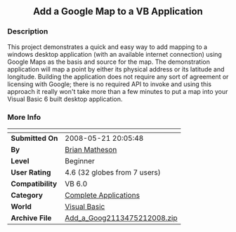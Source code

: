 ﻿<div align="center">

## Add a Google Map to a VB Application


</div>

### Description

This project demonstrates a quick and easy way to add mapping to a windows desktop application (with an available internet connection) using Google Maps as the basis and source for the map. The demonstration application will map a point by either its physical address or its latitude and longitude. Building the application does not require any sort of agreement or licensing with Google; there is no required API to invoke and using this approach it really won't take more than a few minutes to put a map into your Visual Basic 6 built desktop application.
 
### More Info
 


<span>             |<span>
---                |---
**Submitted On**   |2008-05-21 20:05:48
**By**             |[Brian Matheson](https://github.com/Planet-Source-Code/PSCIndex/blob/master/ByAuthor/brian-matheson.md)
**Level**          |Beginner
**User Rating**    |4.6 (32 globes from 7 users)
**Compatibility**  |VB 6\.0
**Category**       |[Complete Applications](https://github.com/Planet-Source-Code/PSCIndex/blob/master/ByCategory/complete-applications__1-27.md)
**World**          |[Visual Basic](https://github.com/Planet-Source-Code/PSCIndex/blob/master/ByWorld/visual-basic.md)
**Archive File**   |[Add\_a\_Goog2113475212008\.zip](https://github.com/Planet-Source-Code/brian-matheson-add-a-google-map-to-a-vb-application__1-70564/archive/master.zip)








